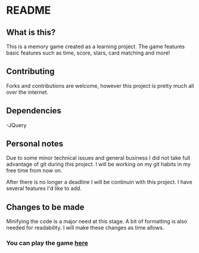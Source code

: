 <h1>README</h1>

<h2>What is this?</h2>
This is a memory game created as a learning project. The game features basic features such as time, score, stars, card matching and more!


<h2>Contributing</h2>
Forks and contributions are welcome, however this project is pretty much all over the internet.

<h2>Dependencies</h2>
-JQuery


<h2>Personal notes</h2>
Due to some minor technical issues and general business I did not take full advantage of git during this project. I will be working on
my git habits in my free time from now on. 

After there is no longer a deadline I will be continuin with this project. I have several features I'd like to add.

<h2>Changes to be made</h2>
Minifying the code is a major need at this stage. A bit of formatting is also needed for readability. 
I will make these changes as time allows.

<h3>You can play the game <a href='https://dwm0816.github.io/fend-project-memory-game/'>here</a></h3>
